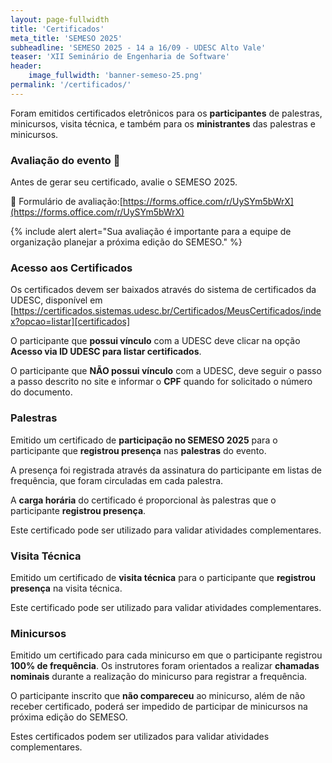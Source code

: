 ```yaml
---
layout: page-fullwidth
title: 'Certificados'
meta_title: 'SEMESO 2025'
subheadline: 'SEMESO 2025 - 14 a 16/09 - UDESC Alto Vale'
teaser: 'XII Seminário de Engenharia de Software'
header:
    image_fullwidth: 'banner-semeso-25.png'
permalink: '/certificados/'
---
```


Foram emitidos certificados eletrônicos para os **participantes** de palestras, minicursos, visita técnica, e também para os **ministrantes** das palestras e minicursos.

### Avaliação do evento 📝
Antes de gerar seu certificado, avalie o SEMESO 2025.

🔗 Formulário de avaliação:[https://forms.office.com/r/UySYm5bWrX](https://forms.office.com/r/UySYm5bWrX)

{% include alert alert="Sua avaliação é importante para a equipe de organização planejar a próxima edição do SEMESO." %}


### Acesso aos Certificados

Os certificados devem ser baixados através do sistema de certificados da UDESC, disponível em [https://certificados.sistemas.udesc.br/Certificados/MeusCertificados/index?opcao=listar][certificados]

O participante que **possui vínculo** com a UDESC deve clicar na opção **Acesso via ID UDESC para listar certificados**.

O participante que **NÃO possui vínculo** com a UDESC, deve seguir o passo a passo descrito no site e informar o **CPF** quando for solicitado o número do documento.

### Palestras

Emitido um certificado de **participação no SEMESO 2025** para o participante que **registrou presença** nas **palestras** do evento.

A presença foi registrada através da assinatura do participante em listas de frequência, que foram circuladas em cada palestra.

A **carga horária** do certificado é proporcional às palestras que o participante **registrou presença**.

Este certificado pode ser utilizado para validar atividades complementares.

### Visita Técnica

Emitido um certificado de **visita técnica** para o participante que **registrou presença** na visita técnica. 

Este certificado pode ser utilizado para validar atividades complementares.


### Minicursos

Emitido um certificado para cada minicurso em que o participante registrou **100% de frequência**. Os instrutores foram orientados a realizar **chamadas nominais** durante a realização do minicurso para registrar a frequência.

O participante inscrito que **não compareceu** ao minicurso, além de não receber certificado, poderá ser impedido de participar de minicursos na próxima edição do SEMESO.

Estes certificados podem ser utilizados para validar atividades complementares.

[certificados]: https://certificados.sistemas.udesc.br/Certificados/MeusCertificados/index?opcao=listar
